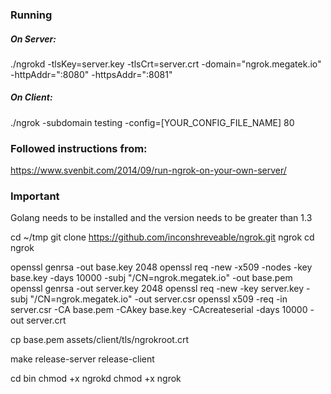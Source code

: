### Running

##### On Server:
./ngrokd -tlsKey=server.key -tlsCrt=server.crt -domain="ngrok.megatek.io" -httpAddr=":8080" -httpsAddr=":8081"

##### On Client:
./ngrok -subdomain testing -config=[YOUR_CONFIG_FILE_NAME] 80

### Followed instructions from:
https://www.svenbit.com/2014/09/run-ngrok-on-your-own-server/

### Important
Golang needs to be installed and the version needs to be greater than 1.3

cd ~/tmp
git clone https://github.com/inconshreveable/ngrok.git ngrok
cd ngrok

openssl genrsa -out base.key 2048
openssl req -new -x509 -nodes -key base.key -days 10000 -subj "/CN=ngrok.megatek.io" -out base.pem
openssl genrsa -out server.key 2048
openssl req -new -key server.key -subj "/CN=ngrok.megatek.io" -out server.csr
openssl x509 -req -in server.csr -CA base.pem -CAkey base.key -CAcreateserial -days 10000 -out server.crt

cp base.pem assets/client/tls/ngrokroot.crt

make release-server release-client

cd bin
chmod +x ngrokd
chmod +x ngrok
